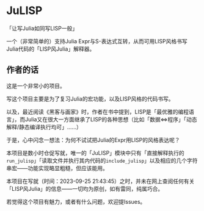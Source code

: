 # JuLISP

「让写Julia如同写LISP一般」

一个（非常简单的）支持Julia Expr与S-表达式互转，从而可用LISP风格书写Julia代码的「LISP风Julia」解释器。

## 作者的话

这是一个非常小的项目。

写这个项目主要是为了复习Julia的宏功能，以及LISP风格的代码书写。

以及，最近阅读《黑客与画家》时，作者在书中提到，LISP是「最优雅的编程语言」，而Julia又在很大一方面继承了LISP的各种思想（比如「数据⇔程序」「动态解释/静态编译执行均可」……）

于是，心中闪念一想法：为何不试试把Julia的Expr用LISP的风格表达呢？

本项目是数小时仓促写就，唯一的「JuLISP」模块中只有「直接解释执行的`run_julisp`」「读取文件并执行其内代码的`include_julisp`」以及相应的几个字符串宏——功能实现略显粗糙，但应该能用。

本项目在写就（时间：2023-09-25 21:43:45）之时，并未在网上查阅任何有关「LISP风Julia」的信息——一切均为原创，如有雷同，纯属巧合。

若觉得这个项目有魅力，或者有什么问题，欢迎提Issues。
